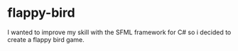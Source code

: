 # flappy-bird
I wanted to improve my skill with the SFML framework for C# so i decided to create a flappy bird game.
